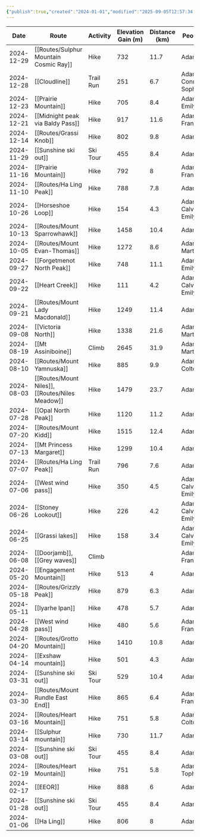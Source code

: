 ```yaml
---
{"publish":true,"created":"2024-01-01","modified":"2025-09-05T12:57:34.294-06:00","published":"2024-01-01","cssclasses":"","date":"2024-01-01"}
---
```



|    Date    |               Route               | Activity  | Elevation Gain (m) | Distance (km) |        People        | Days |
| ---------- | --------------------------------- | --------- | ------------------ | ------------- | -------------------- | ---- |
| 2024-12-29 |  [[Routes/Sulphur Mountain Cosmic Ray]]  |   Hike    |        732         |     11.7      |         Adam         |  1   |
| 2024-12-28 |           [[Cloudline]]           | Trail Run |        251         |      6.7      | Adam, Conrad, Sophie |  1   |
| 2024-12-23 |       [[Prairie Mountain]]        |   Hike    |        705         |      8.4      |     Adam, Emily      |  1   |
| 2024-12-21 | [[Midnight peak via Baldy Pass]]  |   Hike    |        917         |     11.6      |    Adam, Francis     |  1   |
| 2024-12-14 |          [[Routes/Grassi Knob]]          |   Hike    |        802         |      9.8      |         Adam         |  1   |
| 2024-11-29 |       [[Sunshine ski out]]        | Ski Tour  |        455         |      8.4      |         Adam         |  1   |
| 2024-11-16 |       [[Prairie Mountain]]        |   Hike    |        792         |       8       |    Adam, Francis     |  1   |
| 2024-11-10 |         [[Routes/Ha Ling Peak]]          |   Hike    |        788         |      7.8      |         Adam         |  1   |
| 2024-10-26 |        [[Horseshoe Loop]]         |   Hike    |        154         |      4.3      | Adam, Calvin, Emily  |  1   |
| 2024-10-13 |       [[Routes/Mount Sparrowhawk]]       |   Hike    |        1458        |     10.4      |         Adam         |  1   |
| 2024-10-05 |       [[Routes/Mount Evan-Thomas]]       |   Hike    |        1272        |      8.6      |     Adam, Martin     |  1   |
| 2024-09-27 |    [[Forgetmenot North Peak]]     |   Hike    |        748         |     11.1      |     Adam, Emily      |  1   |
| 2024-09-22 |          [[Heart Creek]]          |   Hike    |        111         |      4.2      | Adam, Calvin, Emily  |  1   |
| 2024-09-21 |     [[Routes/Mount Lady Macdonald]]      |   Hike    |        1249        |     11.4      |         Adam         |  1   |
| 2024-09-08 |        [[Victoria North]]         |   Hike    |        1338        |     21.6      |     Adam, Martin     |  1   |
| 2024-08-19 |        [[Mt Assiniboine]]         |   Climb   |        2645        |     31.9      |     Adam, Martin     |  2   |
| 2024-08-10 |        [[Routes/Mount Yamnuska]]         |   Hike    |        885         |      9.9      |     Adam, Colton     |  1   |
| 2024-08-03 | [[Routes/Mount Niles]], [[Routes/Niles Meadow]] |   Hike    |        1479        |     23.7      |         Adam         |  1   |
| 2024-07-28 |        [[Opal North Peak]]        |   Hike    |        1120        |     11.2      |         Adam         |  1   |
| 2024-07-20 |          [[Routes/Mount Kidd]]           |   Hike    |        1515        |     12.4      |         Adam         |  1   |
| 2024-07-13 |     [[Mt Princess Margaret]]      |   Hike    |        1299        |     10.4      |         Adam         |  1   |
| 2024-07-07 |         [[Routes/Ha Ling Peak]]          | Trail Run |        796         |      7.6      |         Adam         |  1   |
| 2024-07-06 |        [[West wind pass]]         |   Hike    |        350         |      4.5      | Adam, Calvin, Emily  |  1   |
| 2024-06-26 |        [[Stoney Lookout]]         |   Hike    |        226         |      4.2      | Adam, Calvin, Emily  |  1   |
| 2024-06-25 |         [[Grassi lakes]]          |   Hike    |        158         |      3.4      | Adam, Calvin, Emily  |  1   |
| 2024-06-08 |   [[Doorjamb]], [[Grey waves]]    |   Climb   |                    |               |    Adam, Francis     |  1   |
| 2024-05-20 |      [[Engagement Mountain]]      |   Hike    |        513         |       4       |         Adam         |  1   |
| 2024-05-18 |         [[Routes/Grizzly Peak]]          |   Hike    |        879         |      6.3      |         Adam         |  1   |
| 2024-05-11 |          [[Iyarhe Ipan]]          |   Hike    |        478         |      5.7      |         Adam         |  1   |
| 2024-04-28 |        [[West wind pass]]         |   Hike    |        480         |      5.6      |    Adam, Francis     |  1   |
| 2024-04-20 |        [[Routes/Grotto Mountain]]        |   Hike    |        1410        |     10.8      |         Adam         |  1   |
| 2024-04-14 |        [[Exshaw mountain]]        |   Hike    |        501         |      4.3      |         Adam         |  1   |
| 2024-03-31 |       [[Sunshine ski out]]        | Ski Tour  |        529         |     10.4      |         Adam         |  1   |
| 2024-03-30 |     [[Routes/Mount Rundle East End]]     |   Hike    |        865         |      6.4      |    Adam, Francis     |  1   |
| 2024-03-16 |        [[Routes/Heart Mountain]]         |   Hike    |        751         |      5.8      |     Adam, Colton     |  1   |
| 2024-03-14 |       [[Sulphur mountain]]        |   Hike    |        730         |     11.7      |         Adam         |  1   |
| 2024-03-08 |       [[Sunshine ski out]]        | Ski Tour  |        455         |      8.4      |         Adam         |  1   |
| 2024-02-19 |        [[Routes/Heart Mountain]]         |   Hike    |        751         |      5.8      |     Adam, Topher     |  1   |
| 2024-02-17 |             [[EEOR]]              |   Hike    |        888         |       6       |         Adam         |  1   |
| 2024-01-28 |       [[Sunshine ski out]]        | Ski Tour  |        455         |      8.4      |         Adam         |  1   |
| 2024-01-06 |            [[Ha Ling]]            |   Hike    |        806         |       8       |         Adam         |  1   |